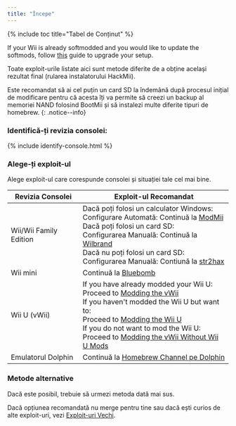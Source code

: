 ```yaml
---
title: "Începe"
---
```


{% include toc title="Tabel de Conținut" %}

If your Wii is already softmodded and you would like to update the softmods, follow [this](hackmii) guide to upgrade your setup.

Toate exploit-urile listate aici sunt metode diferite de a obține același rezultat final (rularea instalatorului HackMii).

Este recomandat să ai cel puțin un card SD la îndemână după procesul inițial de modificare pentru că acesta îți va permite să creezi un backup al memoriei NAND folosind BootMii și să instalezi multe diferite tipuri de homebrew.
{: .notice--info}

### Identifică-ți revizia consolei:

{% include identify-console.html %}<br>

### Alege-ți exploit-ul

Alege exploit-ul care corespunde consolei și situației tale cel mai bine.

| Revizia Consolei       | Exploit-ul Recomandat                                                                                                                                                                                                                                                                                                                                       |
| ---------------------- | ----------------------------------------------------------------------------------------------------------------------------------------------------------------------------------------------------------------------------------------------------------------------------------------------------------------------------------------------------------- |
| Wii/Wii Family Edition | Dacă poți folosi un calculator Windows:<br> Configurare Automată: Continuă la [ModMii](modmii)<br> Dacă poți folosi un card SD:<br> Configurarea Manuală: Continuă la [Wilbrand](wilbrand)<br> Dacă nu poți folosi un card SD:<br> Configurarea Manuală: Contiună la [str2hax](str2hax)<br>                             |
| Wii mini               | Continuă la [Bluebomb](bluebomb)                                                                                                                                                                                                                                                                                                                            |
| Wii U (vWii)           | If you have already modded your Wii U:<br> Proceed to [Modding the vWii](vwii-homebrew-channel)<br> If you haven't modded the Wii U but want to:<br> Proceed to [Modding the Wii U](https://wiiu.hacks.guide)<br> If you do not want to mod the Wii U:<br> Proceed to [Modding the vWii Without Wii U Mods](wiiu-nand-dumper) |
| Emulatorul Dolphin     | Continuă la [Homebrew Channel pe Dolphin](homebrew-dolphin)                                                                                                                                                                                                                                                                                                 |

### Metode alternative

Dacă este posibil, trebuie să urmezi metoda dată mai sus.

Dacă opțiunea recomandată nu merge pentru tine sau dacă ești curios de alte exploit-uri, vezi [Exploit-uri Vechi](legacy-exploits).
